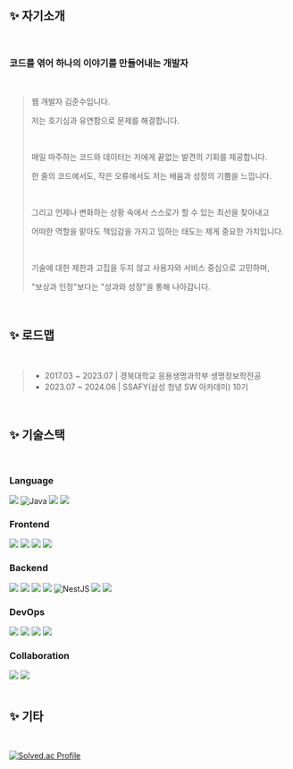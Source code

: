 ## ✨ 자기소개

<br>

### 코드를 엮어 하나의 이야기를 만들어내는 개발자

<br>

> 웹 개발자 김준수입니다.
> 
> 저는 호기심과 유연함으로 문제를 해결합니다.
> 
> <br>
> 
> 매일 마주하는 코드와 데이터는 저에게 끝없는 발견의 기회를 제공합니다.
>
> 한 줄의 코드에서도, 작은 오류에서도 저는 배움과 성장의 기쁨을 느낍니다.
>
> <br>
> 
> 그리고 언제나 변화하는 상황 속에서 스스로가 할 수 있는 최선을 찾아내고
>
> 어떠한 역할을 맡아도 책임감을 가지고 임하는 태도는 제게 중요한 가치입니다.
> 
> <br>
> 
> 기술에 대한 제한과 고집을 두지 않고 사용자와 서비스 중심으로 고민하며,
> 
> "보상과 인정"보다는 "성과와 성장"을 통해 나아갑니다.

<br>

## ✨ 로드맵

<br>

> - 2017.03 ~ 2023.07 | 경북대학교 응용생명과학부 생명정보학전공
> - 2023.07 ~ 2024.06 | SSAFY(삼성 청녕 SW 아카데미) 10기

<br>

## ✨ 기술스택

<br>

### Language

<div>
<img src="https://img.shields.io/badge/javascript-F7DF1E?style=for-the-badge&logo=javascript&logoColor=black">
<img src="https://img.shields.io/badge/java-%23ED8B00.svg?style=for-the-badge&logo=java&logoColor=white" alt="Java">
<!-- <img src="https://img.shields.io/badge/c++-00599C?style=for-the-badge&logo=c%2B%2B&logoColor=white"> -->
<img src="https://img.shields.io/badge/python-3776AB?style=for-the-badge&logo=python&logoColor=white"> 
<img src="https://img.shields.io/badge/linux-FCC624?style=for-the-badge&logo=linux&logoColor=black">
</div>

### Frontend

<div>
<!-- <img src="https://img.shields.io/badge/html5-E34F26?style=for-the-badge&logo=html5&logoColor=white"> -->
<!-- <img src="https://img.shields.io/badge/css-1572B6?style=for-the-badge&logo=css3&logoColor=white"> -->
<img src="https://img.shields.io/badge/react-61DAFB?style=for-the-badge&logo=react&logoColor=black">
<img src="https://img.shields.io/badge/vue.js-4FC08D?style=for-the-badge&logo=vue.js&logoColor=white">
<img src="https://img.shields.io/badge/Next-black?style=for-the-badge&logo=next.js&logoColor=white">
<img src="https://img.shields.io/badge/react_native-%2320232a.svg?style=for-the-badge&logo=react&logoColor=%2361DAFB"> 
</div>


### Backend

<div>
<img src="https://img.shields.io/badge/springboot-6DB33F?style=for-the-badge&logo=springboot&logoColor=white">
<img src="https://img.shields.io/badge/django-092E20?style=for-the-badge&logo=django&logoColor=white">
<img src="https://img.shields.io/badge/node.js-339933?style=for-the-badge&logo=Node.js&logoColor=white">
<img src="https://img.shields.io/badge/express-000000?style=for-the-badge&logo=express&logoColor=white">
<img src="https://img.shields.io/badge/nestjs-%23E0234E.svg?style=for-the-badge&logo=nestjs&logoColor=white" alt="NestJS">
<!-- <img src="https://img.shields.io/badge/spring-6DB33F?style=for-the-badge&logo=spring&logoColor=white"> -->
<!-- <img src="https://img.shields.io/badge/sqlite-%2307405e.svg?style=for-the-badge&logo=sqlite&logoColor=white"> -->
<img src="https://img.shields.io/badge/mysql-4479A1?style=for-the-badge&logo=mysql&logoColor=white">
<img src="https://img.shields.io/badge/mongoDB-47A248?style=for-the-badge&logo=MongoDB&logoColor=white">
</div>


### DevOps

<div>
<img src="https://img.shields.io/badge/firebase-FFCA28?style=for-the-badge&logo=firebase&logoColor=white">
<img src="https://img.shields.io/badge/amazonaws-232F3E?style=for-the-badge&logo=amazonaws&logoColor=white">
<img src="https://img.shields.io/badge/docker-%230db7ed.svg?style=for-the-badge&logo=docker&logoColor=white">
<img src="https://img.shields.io/badge/jenkins-%232C5263.svg?style=for-the-badge&logo=jenkins&logoColor=white">
</div>


### Collaboration

<div>
<img src="https://img.shields.io/badge/git-F05032?style=for-the-badge&logo=git&logoColor=white">
<img src="https://img.shields.io/badge/figma-%23F24E1E.svg?style=for-the-badge&logo=figma&logoColor=white">
</div>

<br>

## ✨ 기타

<br>

<div>

[![Solved.ac Profile](http://mazassumnida.wtf/api/v2/generate_badge?boj=kia546)](https://solved.ac/kia546/)
<!-- [![Anurag's GitHub stats](https://github-readme-stats.vercel.app/api?username=JnSia)](https://github.com/anuraghazra/github-readme-stats) -->

</div>

<!--

Here are some ideas to get you started:

- 🔭 I’m currently working on ...
- 🌱 SSAFY 10기 교육중!
- 👯 I’m looking to collaborate on ...
- 🤔 I’m looking for help with ...
- 💬 Ask me about ...
- 📫 How to reach me: ...
- 😄 Pronouns: ...
- ⚡ Fun fact: ...
-->
